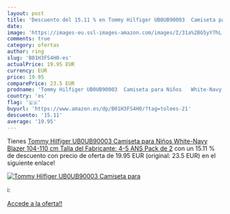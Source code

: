 ```yaml
---
layout: post
title: 'Descuento del 15.11 % en Tommy Hilfiger UB0UB90003  Camiseta para'
date: 
image: 'https://images-eu.ssl-images-amazon.com/images/I/31a%2BG5yY7hL._SL200_.jpg'
comments: true
category: ofertas
author: ring
slug: 'B01H3FS4H0-es'
actualPrice: 19.95 EUR
currency: EUR
price: 19.95
comparePrice: 23.5 EUR
prodname: 'Tommy Hilfiger UB0UB90003  Camiseta para Niños   White-Navy Blazer   104-110 cm  Talla del Fabricante: 4-5 ANS   Pack de 2'
country: 'es'
flag: '🇪🇸'
buyurl: 'https://www.amazon.es/dp/B01H3FS4H0/?tag=tolees-21'
descuento: '15.11'
average: '19.95'
---
```


Tienes [Tommy Hilfiger UB0UB90003  Camiseta para Niños   White-Navy Blazer   104-110 cm  Talla del Fabricante: 4-5 ANS   Pack de 2](https://www.amazon.es/dp/B01H3FS4H0/?tag=tolees-21) con un 15.11 % de descuento con precio de oferta de 19.95 EUR (original: 23.5 EUR) en el siguiente enlace!

[![Tommy Hilfiger UB0UB90003  Camiseta para](https://images-eu.ssl-images-amazon.com/images/I/31a%2BG5yY7hL._SL200_.jpg)](https://www.amazon.es/dp/B01H3FS4H0/?tag=tolees-21)

ℹ️:


[Accede a la oferta!!](https://www.amazon.es/dp/B01H3FS4H0/?tag=tolees-21)
